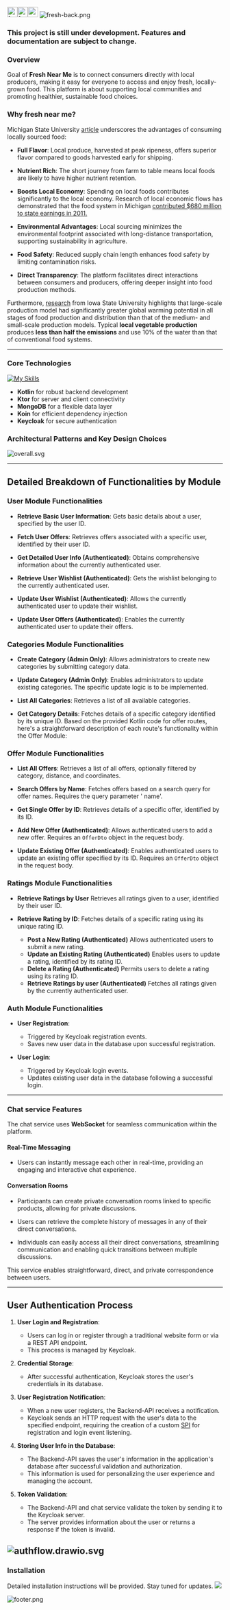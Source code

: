 

[<img alt="forthebadge" height="24" src="https://forthebadge.com/images/featured/featured-contains-cat-gifs.svg"/>](https://forthebadge.com)[<img alt="forthebadge" height="24" src="https://forthebadge.com/images/badges/works-on-my-machine.svg"/>](https://forthebadge.com)<img alt="version-badge.svg" height="24" src="assets/version-badge.svg"/>
![fresh-back.png](assets%2Ffresh-back.png)


### This project is still under development. Features and documentation are subject to change.

### Overview

Goal of **Fresh Near Me** is to connect consumers directly with local producers, making it easy for everyone to access and enjoy fresh, locally-grown food. This platform is about supporting local communities and promoting healthier, sustainable food choices.

### Why fresh near me?
Michigan State University [article](https://www.canr.msu.edu/news/seven-benefits-of-local-food) underscores the advantages of consuming locally sourced food:

- **Full Flavor**: Local produce, harvested at peak ripeness, offers superior flavor compared to goods harvested early for shipping.


- **Nutrient Rich**: The short journey from farm to table means local foods are likely to have higher nutrient retention.


- **Boosts Local Economy**: Spending on local foods contributes significantly to the local economy. Research of local
  economic flows has demonstrated that the food system in
  Michigan [contributed $680 million to state earnings in 2011.](https://www.canr.msu.edu/cea/uploads/files/valuingmilocalfoodsystem.pdf)


- **Environmental Advantages**: Local sourcing minimizes the environmental footprint associated with long-distance transportation, supporting sustainability in agriculture.


- **Food Safety**: Reduced supply chain length enhances food safety by limiting contamination risks.


- **Direct Transparency**: The platform facilitates direct interactions between consumers and producers, offering deeper insight into food production methods.

Furthermore, [research](https://www.cals.iastate.edu/news/2022/research-shows-significant-environmental-benefits-local-food-production) from Iowa State University highlights that large-scale production model had significantly greater global warming potential in all stages of food production and
distribution than that of the medium- and small-scale production models.
Typical **local vegetable production** produces **less than half the emissions** and use 10% of the water than that of
conventional food systems.

---
### Core Technologies

[![My Skills](https://skillicons.dev/icons?i=kotlin,ktor,idea,mongodb&theme=dark)](https://skillicons.dev)
- **Kotlin** for robust backend development
- **Ktor** for server and client connectivity
- **MongoDB** for a flexible data layer
- **Koin** for efficient dependency injection
- **Keycloak** for secure authentication
### Architectural Patterns and Key Design Choices
![overall.svg](assets%2Foverall.svg)

---
## Detailed Breakdown of Functionalities by Module

### User Module Functionalities

- **Retrieve Basic User Information**: Gets basic details about a user, specified by the user ID.

- **Fetch User Offers**: Retrieves offers associated with a specific user, identified by their user ID.

- **Get Detailed User Info (Authenticated)**: Obtains comprehensive information about the currently authenticated user.

- **Retrieve User Wishlist (Authenticated)**: Gets the wishlist belonging to the currently authenticated user.

- **Update User Wishlist (Authenticated)**: Allows the currently authenticated user to update their wishlist.

- **Update User Offers (Authenticated)**: Enables the currently authenticated user to update their offers.

### Categories Module Functionalities

- **Create Category (Admin Only)**: Allows administrators to create new categories by submitting category data.

- **Update Category (Admin Only)**: Enables administrators to update existing categories. The specific update logic is
  to be implemented.

- **List All Categories**: Retrieves a list of all available categories.

- **Get Category Details**: Fetches details of a specific category identified by its unique ID.
  Based on the provided Kotlin code for offer routes, here's a straightforward description of each route's functionality
  within the Offer Module:

### Offer Module Functionalities

- **List All Offers**: Retrieves a list of all offers, optionally filtered by category, distance, and coordinates.

- **Search Offers by Name**: Fetches offers based on a search query for offer names. Requires the query parameter '
  name'.

- **Get Single Offer by ID**: Retrieves details of a specific offer, identified by its ID.

- **Add New Offer (Authenticated)**: Allows authenticated users to add a new offer. Requires an `OfferDto` object in the
  request body.

- **Update Existing Offer (Authenticated)**: Enables authenticated users to update an existing offer specified by its
  ID. Requires an `OfferDto` object in
  the request body.
 
### Ratings Module Functionalities

- **Retrieve Ratings by User** Retrieves all ratings given to a user, identified by their user ID.

- **Retrieve Rating by ID**: Fetches details of a specific rating using its unique rating ID.

    - **Post a New Rating (Authenticated)** Allows authenticated users to submit a new rating.
    - **Update an Existing Rating (Authenticated)** Enables users to update a rating, identified by its rating ID.
    - **Delete a Rating (Authenticated)** Permits users to delete a rating using its rating ID.
    - **Retrieve Ratings by user (Authenticated)** Fetches all ratings given by the currently authenticated user.

### Auth Module Functionalities

- **User Registration**:
    - Triggered by Keycloak registration events.
    - Saves new user data in the database upon successful registration.

- **User Login**:
    - Triggered by Keycloak login events.
    - Updates existing user data in the database following a successful login.

---
### Chat service Features

The chat service uses **WebSocket** for seamless communication within the platform.

#### Real-Time Messaging
- Users can instantly message each other in real-time, providing an engaging and interactive chat experience.

#### Conversation Rooms
- Participants can create private conversation rooms linked to specific products, allowing for private discussions.

- Users can retrieve the complete history of messages in any of their direct conversations.

- Individuals can easily access all their direct conversations, streamlining communication and enabling quick transitions between multiple discussions.

This service enables straightforward, direct, and private correspondence between users.

---

## User Authentication Process

1. **User Login and Registration**:
    - Users can log in or register through a traditional website form or via a REST API endpoint.
    - This process is managed by Keycloak.


2. **Credential Storage**:
    - After successful authentication, Keycloak stores the user's credentials in its database.


3. **User Registration Notification**:
    - When a new user registers, the Backend-API receives a notification.
    - Keycloak sends an HTTP request with the user's data to the specified endpoint, requiring the creation of a
      custom [SPI](https://github.com/Lycan7hropus/keycloak-listener-kotlin) for registration and login event listening.


4. **Storing User Info in the Database**:
    - The Backend-API saves the user's information in the application's database after successful validation and
      authorization.
    - This information is used for personalizing the user experience and managing the account.


5. **Token Validation**:
    - The Backend-API and chat service validate the token by sending it to the Keycloak server.
    - The server provides information about the user or returns a response if the token is invalid.

![authflow.drawio.svg](assets%2Fauthflow.drawio.svg)
---
### Installation
Detailed installation instructions will be provided. Stay tuned for updates.
![](https://media.tenor.com/0pfgtiySgtIAAAAM/endwork-cats-end-work.gif)

![footer.png](assets%2Ffooter.png)
